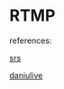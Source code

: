 # RTMP



references:

[srs](https://github.com/ossrs/srs)

[daniulive](https://github.com/daniulive/SmarterStreaming)

